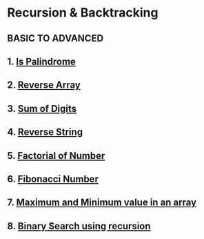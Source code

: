 # Recursion & Backtracking

## BASIC TO ADVANCED
## 1. [Is Palindrome ](https://practice.geeksforgeeks.org/problems/palindrome-string0817/1)
## 2. [Reverse Array](https://www.hackerearth.com/practice/data-structures/arrays/1-d/practice-problems/algorithm/print-array-in-reverse/)
## 3. [Sum of Digits](https://practice.geeksforgeeks.org/problems/sum-of-digits1742/1?utm_source=gfg&utm_medium=article&utm_campaign=bottom_sticky_on_article)
## 4. [Reverse String](https://leetcode.com/problems/reverse-string/)
## 5. [Factorial of Number](https://practice.geeksforgeeks.org/problems/factorial5739/1?utm_source=gfg&utm_medium=article&utm_campaign=bottom_sticky_on_article)
## 6. [Fibonacci Number](https://leetcode.com/problems/fibonacci-number/) 
## 7. [Maximum and Minimum value in an array](https://www.geeksforgeeks.org/recursive-programs-to-find-minimum-and-maximum-elements-of-array/) 
## 8. [Binary Search using recursion](https://leetcode.com/problems/binary-search/)
